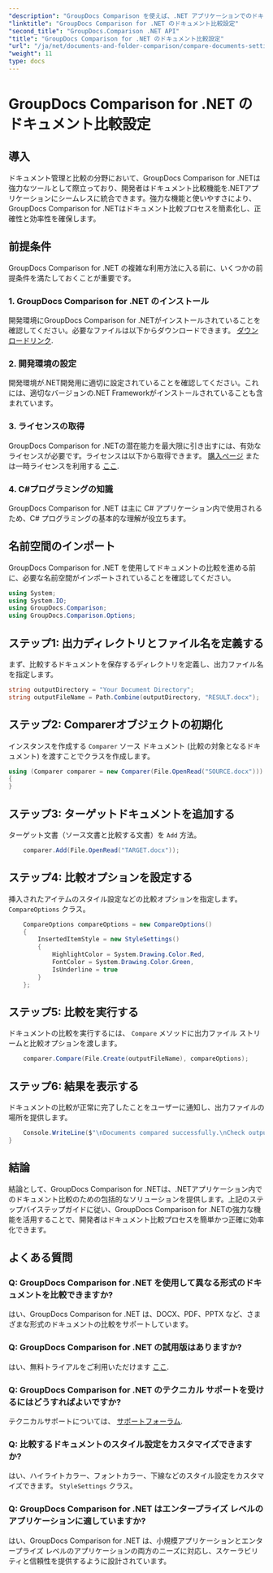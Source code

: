 ```yaml
---
"description": "GroupDocs Comparison を使えば、.NET アプリケーションでのドキュメント比較を効率化できます。高度な機能で、ドキュメントを簡単に比較できます。"
"linktitle": "GroupDocs Comparison for .NET のドキュメント比較設定"
"second_title": "GroupDocs.Comparison .NET API"
"title": "GroupDocs Comparison for .NET のドキュメント比較設定"
"url": "/ja/net/documents-and-folder-comparison/compare-documents-settings-dotnet/"
"weight": 11
type: docs
---
```

# GroupDocs Comparison for .NET のドキュメント比較設定

## 導入
ドキュメント管理と比較の分野において、GroupDocs Comparison for .NETは強力なツールとして際立っており、開発者はドキュメント比較機能を.NETアプリケーションにシームレスに統合できます。強力な機能と使いやすさにより、GroupDocs Comparison for .NETはドキュメント比較プロセスを簡素化し、正確性と効率性を確保します。
## 前提条件
GroupDocs Comparison for .NET の複雑な利用方法に入る前に、いくつかの前提条件を満たしておくことが重要です。
### 1. GroupDocs Comparison for .NET のインストール
開発環境にGroupDocs Comparison for .NETがインストールされていることを確認してください。必要なファイルは以下からダウンロードできます。 [ダウンロードリンク](https://releases。groupdocs.com/comparison/net/).
### 2. 開発環境の設定
開発環境が.NET開発用に適切に設定されていることを確認してください。これには、適切なバージョンの.NET Frameworkがインストールされていることも含まれています。
### 3. ライセンスの取得
GroupDocs Comparison for .NETの潜在能力を最大限に引き出すには、有効なライセンスが必要です。ライセンスは以下から取得できます。 [購入ページ](https://purchase.groupdocs.com/buy) または一時ライセンスを利用する [ここ](https://purchase。groupdocs.com/temporary-license/).
### 4. C#プログラミングの知識
GroupDocs Comparison for .NET は主に C# アプリケーション内で使用されるため、C# プログラミングの基本的な理解が役立ちます。

## 名前空間のインポート
GroupDocs Comparison for .NET を使用してドキュメントの比較を進める前に、必要な名前空間がインポートされていることを確認してください。
```csharp
using System;
using System.IO;
using GroupDocs.Comparison;
using GroupDocs.Comparison.Options;
```
## ステップ1: 出力ディレクトリとファイル名を定義する
まず、比較するドキュメントを保存するディレクトリを定義し、出力ファイル名を指定します。
```csharp
string outputDirectory = "Your Document Directory";
string outputFileName = Path.Combine(outputDirectory, "RESULT.docx");
```
## ステップ2: Comparerオブジェクトの初期化
インスタンスを作成する `Comparer` ソース ドキュメント (比較の対象となるドキュメント) を渡すことでクラスを作成します。
```csharp
using (Comparer comparer = new Comparer(File.OpenRead("SOURCE.docx")))
{
}
```
## ステップ3: ターゲットドキュメントを追加する
ターゲット文書（ソース文書と比較する文書）を `Add` 方法。
```csharp
    comparer.Add(File.OpenRead("TARGET.docx"));
```
## ステップ4: 比較オプションを設定する
挿入されたアイテムのスタイル設定などの比較オプションを指定します。 `CompareOptions` クラス。
```csharp
    CompareOptions compareOptions = new CompareOptions()
    {
        InsertedItemStyle = new StyleSettings()
        {
            HighlightColor = System.Drawing.Color.Red,
            FontColor = System.Drawing.Color.Green,
            IsUnderline = true
        }
    };
```
## ステップ5: 比較を実行する
ドキュメントの比較を実行するには、 `Compare` メソッドに出力ファイル ストリームと比較オプションを渡します。
```csharp
    comparer.Compare(File.Create(outputFileName), compareOptions);
```
## ステップ6: 結果を表示する
ドキュメントの比較が正常に完了したことをユーザーに通知し、出力ファイルの場所を提供します。
```csharp
    Console.WriteLine($"\nDocuments compared successfully.\nCheck output in {Directory.GetCurrentDirectory()}.");
}
```

## 結論
結論として、GroupDocs Comparison for .NETは、.NETアプリケーション内でのドキュメント比較のための包括的なソリューションを提供します。上記のステップバイステップガイドに従い、GroupDocs Comparison for .NETの強力な機能を活用することで、開発者はドキュメント比較プロセスを簡単かつ正確に効率化できます。
## よくある質問
### Q: GroupDocs Comparison for .NET を使用して異なる形式のドキュメントを比較できますか?
はい、GroupDocs Comparison for .NET は、DOCX、PDF、PPTX など、さまざまな形式のドキュメントの比較をサポートしています。
### Q: GroupDocs Comparison for .NET の試用版はありますか?
はい、無料トライアルをご利用いただけます [ここ](https://releases。groupdocs.com/).
### Q: GroupDocs Comparison for .NET のテクニカル サポートを受けるにはどうすればよいですか?
テクニカルサポートについては、 [サポートフォーラム](https://forum。groupdocs.com/c/comparison/12).
### Q: 比較するドキュメントのスタイル設定をカスタマイズできますか?
はい、ハイライトカラー、フォントカラー、下線などのスタイル設定をカスタマイズできます。 `StyleSettings` クラス。
### Q: GroupDocs Comparison for .NET はエンタープライズ レベルのアプリケーションに適していますか?
はい、GroupDocs Comparison for .NET は、小規模アプリケーションとエンタープライズ レベルのアプリケーションの両方のニーズに対応し、スケーラビリティと信頼性を提供するように設計されています。